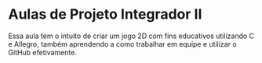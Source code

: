 # Aulas de Projeto Integrador II

Essa aula tem o intuito de criar um jogo 2D com fins educativos utilizando C e Allegro, também aprendendo a como trabalhar em equipe e utilizar o GitHub efetivamente.